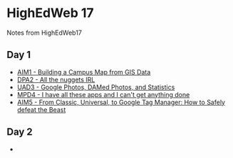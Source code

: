 # HighEdWeb 17

Notes from HighEdWeb17

## Day 1
- [AIM1 - Building a Campus Map from GIS Data](AIM1.md)
- [DPA2 - All the nuggets IRL](DPA2.md)
- [UAD3 - Google Photos, DAMed Photos, and Statistics](UAD3.md)
- [MPD4 - I have all these apps and I can't get anything done](MPD4.md)
- [AIM5 - From Classic, Universal, to Google Tag Manager: How to Safely defeat the Beast](AIM5.md)

## Day 2
- 